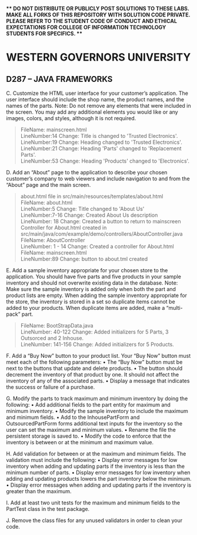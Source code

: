 <strong>** DO NOT DISTRIBUTE OR PUBLICLY POST SOLUTIONS TO THESE LABS. MAKE ALL FORKS OF THIS REPOSITORY WITH SOLUTION CODE PRIVATE. PLEASE REFER TO THE STUDENT CODE OF CONDUCT AND ETHICAL EXPECTATIONS FOR COLLEGE OF INFORMATION TECHNOLOGY STUDENTS FOR SPECIFICS. ** </strong>

# WESTERN GOVERNORS UNIVERSITY 
## D287 – JAVA FRAMEWORKS

C.  Customize the HTML user interface for your customer’s application. The user interface should include the shop name, the product names, and the names of the parts.
Note: Do not remove any elements that were included in the screen. You may add any additional elements you would like or any images, colors, and styles, although it is not required.
>FileName: mainscreen.html<br>
>LineNumber:14 Change: Title is changed to 'Trusted Electronics'.<br>
>LineNumber:19 Change: Heading changed to  'Trusted Electronics'.<br>
>LineNumber:21 Change: Heading 'Parts' changed to 'Replacement Parts'.<br>
>LineNumber:53 Change: Heading 'Products' changed to 'Electronics'.<br>

D.  Add an “About” page to the application to describe your chosen customer’s company to web viewers and include navigation to and from the “About” page and the main screen.
>about.html file in src/main/resources/templates/about.html <br>
> FileName: about.html<br>
> LineNumber:5 Change: Title changed to 'About Us'<br>
> LineNumber:7-16 Change: Created About Us description<br>
> LineNumber: 18 Change: Created a button to return to mainscreen<br>
> Controller for About.html created in src/main/java/com/example/demo/controllers/AboutController.java<br>
> FileName: AboutController<br>
> LineNumber: 1 - 14 Change: Created a controller for About.html<br>
> FileName: mainscreen.html<br>
> LineNumber:89 Change: button to about.tml created<br>

E.  Add a sample inventory appropriate for your chosen store to the application. You should have five parts and five products in your sample inventory and should not overwrite existing data in the database.
Note: Make sure the sample inventory is added only when both the part and product lists are empty. When adding the sample inventory appropriate for the store, the inventory is stored in a set so duplicate items cannot be added to your products. When duplicate items are added, make a “multi-pack” part.
>FileName: BootStrapData.java<br>
>LineNumber: 40-122 Change: Added initializers for 5 Parts, 3 Outsorced and 2 Inhouse.<br>
>LineNumber: 141-156 Change: Added initializers for 5 Products.<br>

F.  Add a “Buy Now” button to your product list. Your “Buy Now” button must meet each of the following parameters:
•  The “Buy Now” button must be next to the buttons that update and delete products.
•  The button should decrement the inventory of that product by one. It should not affect the inventory of any of the associated parts.
•  Display a message that indicates the success or failure of a purchase.

G.  Modify the parts to track maximum and minimum inventory by doing the following:
•  Add additional fields to the part entity for maximum and minimum inventory.
•  Modify the sample inventory to include the maximum and minimum fields.
•  Add to the InhousePartForm and OutsourcedPartForm forms additional text inputs for the inventory so the user can set the maximum and minimum values.
•  Rename the file the persistent storage is saved to.
•  Modify the code to enforce that the inventory is between or at the minimum and maximum value.

H.  Add validation for between or at the maximum and minimum fields. The validation must include the following:
•  Display error messages for low inventory when adding and updating parts if the inventory is less than the minimum number of parts.
•  Display error messages for low inventory when adding and updating products lowers the part inventory below the minimum.
•  Display error messages when adding and updating parts if the inventory is greater than the maximum.

I.  Add at least two unit tests for the maximum and minimum fields to the PartTest class in the test package.

J.  Remove the class files for any unused validators in order to clean your code.